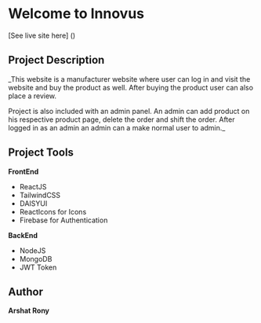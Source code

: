 # Welcome to Innovus

[See live site here] ()

## Project Description

_This website is a manufacturer website where user can log in and visit the website and buy the product as well. After buying the product user can also place a review. 

Project is also included with an admin panel. An admin can add product on his respective product page, delete the order and shift the order. After logged in as an admin an admin can a make normal user to admin._




## Project Tools
__FrontEnd__
 
* ReactJS
* TailwindCSS
* DAISYUI
* ReactIcons for Icons
* Firebase for Authentication

__BackEnd__

* NodeJS
* MongoDB
* JWT Token





## Author
__Arshat Rony__
